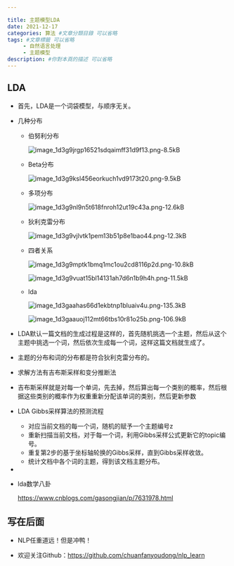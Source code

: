 ```yaml
---

title: 主题模型LDA
date: 2021-12-17
categories: 算法 #文章分類目錄 可以省略
tags: #文章標籤 可以省略
     - 自然语言处理
     - 主题模型
description: #你對本頁的描述 可以省略
---
```



## LDA

- 首先，LDA是一个词袋模型，与顺序无关。

- 几种分布

    - 伯努利分布
        
        ![image_1d3g9jrgp16521sdqaimff31d9f13.png-8.5kB][1]
    
    - Beta分布
        
        ![image_1d3g9ksl456eorkuch1vd9173t20.png-9.5kB][2]
        
    - 多项分布
    
        ![image_1d3g9nl9n5t618fnroh12ut19c43a.png-12.6kB][3]
    
    - 狄利克雷分布
    
        ![image_1d3g9vjlvtk1pem13b51p8e1bao44.png-12.3kB][4]
        
    - 四者关系
        
        ![image_1d3g9mptk1bmq1mc1ou2cd8116p2d.png-10.8kB][5]
        
        ![image_1d3g9vuat15bl14131ah7d6n1b9h4h.png-11.5kB][6]
        
    - lda
    
        ![image_1d3gaahas66d1ekbtnp1bluaiv4u.png-135.3kB][7]
        
        ![image_1d3gaauoj112mt66tbs10r81o25b.png-106.9kB][8]

- LDA默认一篇文档的生成过程是这样的，首先随机挑选一个主题，然后从这个主题中挑选一个词，然后依次生成每一个词，这样这篇文档就生成了。

- 主题的分布和词的分布都是符合狄利克雷分布的。

- 求解方法有吉布斯采样和变分推断法

- 吉布斯采样就是对每一个单词，先去掉，然后算出每一个类别的概率，然后根据这些类别的概率作为权重重新分配该单词的类别，然后更新参数

- LDA Gibbs采样算法的预测流程

    - 对应当前文档的每一个词，随机的赋予一个主题编号z
    - 重新扫描当前文档，对于每一个词，利用Gibbs采样公式更新它的topic编号。
    - 重复第2步的基于坐标轴轮换的Gibbs采样，直到Gibbs采样收敛。
    - 统计文档中各个词的主题，得到该文档主题分布。

- 

- lda数学八卦
    
    https://www.cnblogs.com/gasongjian/p/7631978.html


## 写在后面

- NLP任重道远！但是冲鸭！
- 欢迎关注Github：https://github.com/chuanfanyoudong/nlp_learn


  [1]: http://static.zybuluo.com/chuanfanyoudong/08tsv70aqw3yaud074dvf6ok/image_1d3g9jrgp16521sdqaimff31d9f13.png
  [2]: http://static.zybuluo.com/chuanfanyoudong/jbdk5yu84e57z0u1mxyunoye/image_1d3g9ksl456eorkuch1vd9173t20.png
  [3]: http://static.zybuluo.com/chuanfanyoudong/aubmmogao012mjh1agcr37zu/image_1d3g9nl9n5t618fnroh12ut19c43a.png
  [4]: http://static.zybuluo.com/chuanfanyoudong/j6kav1qou6cryj5w5ee4hd16/image_1d3g9vjlvtk1pem13b51p8e1bao44.png
  [5]: http://static.zybuluo.com/chuanfanyoudong/1rrd958mmmzc7i7kuaekq7cu/image_1d3g9mptk1bmq1mc1ou2cd8116p2d.png
  [6]: http://static.zybuluo.com/chuanfanyoudong/rws016sk8zltz3y29vyvycz7/image_1d3g9vuat15bl14131ah7d6n1b9h4h.png
  [7]: http://static.zybuluo.com/chuanfanyoudong/b93d8ijzfw6evv58f8rmei5t/image_1d3gaahas66d1ekbtnp1bluaiv4u.png
  [8]: http://static.zybuluo.com/chuanfanyoudong/ng8vb3tttisy88ksuxw9uhr2/image_1d3gaauoj112mt66tbs10r81o25b.png